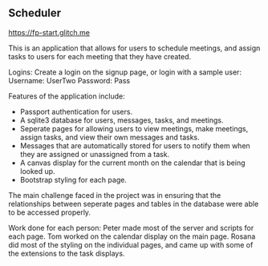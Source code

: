 ## Scheduler

https://fp-start.glitch.me

This is an application that allows for users to schedule meetings, and assign tasks to users for each meeting that they have created.

Logins:
Create a login on the signup page, or login with a sample user:
Username: UserTwo
Password: Pass

Features of the application include:

- Passport authentication for users.
- A sqlite3 database for users, messages, tasks, and meetings.
- Seperate pages for allowing users to view meetings, make meetings, assign tasks, and view their own messages and tasks.
- Messages that are automatically stored for users to notify them when they are assigned or unassigned from a task.
- A canvas display for the current month on the calendar that is being looked up.
- Bootstrap styling for each page.

The main challenge faced in the project was in ensuring that the relationships between seperate pages and tables in the
database were able to be accessed properly.

Work done for each person:
Peter made most of the server and scripts for each page.
Tom worked on the calendar display on the main page.
Rosana did most of the styling on the individual pages, and came up with some of the extensions to the task displays. 



